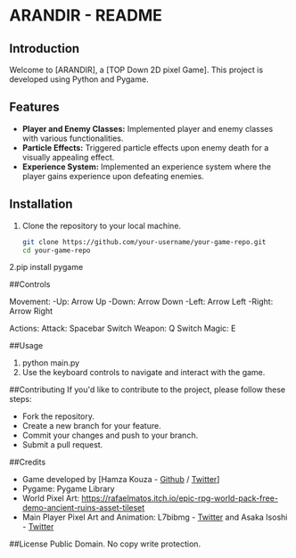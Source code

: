 # ARANDIR - README

## Introduction
Welcome to [ARANDIR], a [TOP Down 2D pixel Game]. This project is developed using Python and Pygame.

## Features
- **Player and Enemy Classes:** Implemented player and enemy classes with various functionalities.
- **Particle Effects:** Triggered particle effects upon enemy death for a visually appealing effect.
- **Experience System:** Implemented an experience system where the player gains experience upon defeating enemies.

## Installation
1. Clone the repository to your local machine.
   ```bash
   git clone https://github.com/your-username/your-game-repo.git
   cd your-game-repo
2.pip install pygame

##Controls

Movement:
-Up: Arrow Up
-Down: Arrow Down
-Left: Arrow Left
-Right: Arrow Right

Actions:
Attack: Spacebar
Switch Weapon: Q
Switch Magic: E

##Usage
1. python main.py
2. Use the keyboard controls to navigate and interact with the game.

##Contributing
If you'd like to contribute to the project, please follow these steps:

- Fork the repository.
- Create a new branch for your feature.
- Commit your changes and push to your branch.
- Submit a pull request.

##Credits
- Game developed by [Hamza Kouza - [Github](https://github.com/Hamza11hk) / [Twitter](https://twitter.com/ZakhamofAstora)]
- Pygame: Pygame Library
- World Pixel Art: https://rafaelmatos.itch.io/epic-rpg-world-pack-free-demo-ancient-ruins-asset-tileset
- Main Player Pixel Art and Animation: L7bibmg - [Twitter](https://twitter.com/bib_l7) and Asaka Isoshi - [Twitter](https://twitter.com/AIsoshi) 
   
##License
Public Domain. No copy write protection. 

